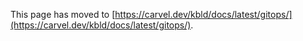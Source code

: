 This page has moved to [https://carvel.dev/kbld/docs/latest/gitops/](https://carvel.dev/kbld/docs/latest/gitops/).
